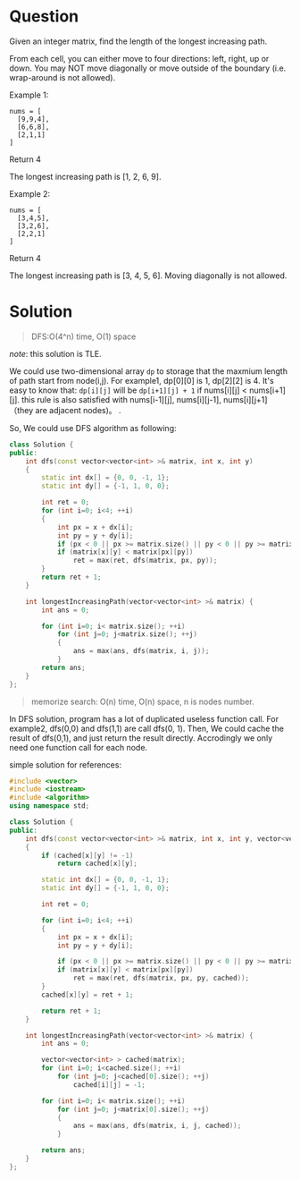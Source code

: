# Question

Given an integer matrix, find the length of the longest increasing path.

From each cell, you can either move to four directions: left, right, up or down. You may NOT move diagonally or move outside of the boundary (i.e. wrap-around is not allowed).

Example 1:

```
nums = [
  [9,9,4],
  [6,6,8],
  [2,1,1]
]
```

Return 4

The longest increasing path is [1, 2, 6, 9].

Example 2:
```
nums = [
  [3,4,5],
  [3,2,6],
  [2,2,1]
]
```

Return 4

The longest increasing path is [3, 4, 5, 6]. Moving diagonally is not allowed.

# Solution

> DFS:O(4^n) time, O(1) space

*note*: this solution is TLE.

We could use two-dimensional array `dp` to storage that the maxmium length of path start from node(i,j). For example1, dp[0][0] is 1, dp[2][2] is 4. It's easy to know that: `dp[i][j]` will be `dp[i+1][j] + 1` if nums[i][j] < nums[i+1][j]. this rule is also satisfied with nums[i-1][j], nums[i][j-1], nums[i][j+1]（they are adjacent nodes)。
.

So, We could use DFS algorithm as following:

```cpp
class Solution {
public:
    int dfs(const vector<vector<int> >& matrix, int x, int y)
    {
        static int dx[] = {0, 0, -1, 1};
        static int dy[] = {-1, 1, 0, 0};

        int ret = 0;
        for (int i=0; i<4; ++i)
        {
            int px = x + dx[i];
            int py = y + dy[i];
            if (px < 0 || px >= matrix.size() || py < 0 || py >= matrix[0].size()) continue;
            if (matrix[x][y] < matrix[px][py])
                ret = max(ret, dfs(matrix, px, py));
        }
        return ret + 1;
    }

    int longestIncreasingPath(vector<vector<int> >& matrix) {
        int ans = 0;

        for (int i=0; i< matrix.size(); ++i)
            for (int j=0; j<matrix.size(); ++j)
            {
                ans = max(ans, dfs(matrix, i, j));
            }
        return ans;
    }
};

```

> memorize search: O(n) time, O(n) space, n is nodes number.

In DFS solution, program has a lot of duplicated useless function call. For example2, dfs(0,0) and dfs(1,1) are call dfs(0, 1). Then, We could cache the result of dfs(0,1), and just return the result directly. Accrodingly we only need one function call for each node.

simple solution for references:

```cpp
#include <vector>
#include <iostream>
#include <algorithm>
using namespace std;

class Solution {
public:
    int dfs(const vector<vector<int> >& matrix, int x, int y, vector<vector<int> >& cached)
    {
        if (cached[x][y] != -1)
            return cached[x][y];

        static int dx[] = {0, 0, -1, 1};
        static int dy[] = {-1, 1, 0, 0};

        int ret = 0;

        for (int i=0; i<4; ++i)
        {
            int px = x + dx[i];
            int py = y + dy[i];

            if (px < 0 || px >= matrix.size() || py < 0 || py >= matrix[0].size()) continue;
            if (matrix[x][y] < matrix[px][py])
                ret = max(ret, dfs(matrix, px, py, cached));
        }
        cached[x][y] = ret + 1;

        return ret + 1;
    }

    int longestIncreasingPath(vector<vector<int> >& matrix) {
        int ans = 0;

        vector<vector<int> > cached(matrix);
        for (int i=0; i<cached.size(); ++i)
            for (int j=0; j<cached[0].size(); ++j)
                cached[i][j] = -1;

        for (int i=0; i< matrix.size(); ++i)
            for (int j=0; j<matrix[0].size(); ++j)
            {
                ans = max(ans, dfs(matrix, i, j, cached));
            }

        return ans;
    }
};
```
